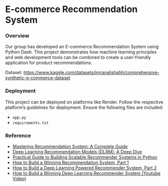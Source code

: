 # E-commerce Recommendation System

### Overview
Our group has developed an E-commerce Recommendation System using Python Dash. This project demonstrates how machine learning principles and web development tools can be combined to create a user-friendly application for product recommendations.

Dataset: https://www.kaggle.com/datasets/imranalishahh/comprehensive-synthetic-e-commerce-dataset

### Deployment
This project can be deployed on platforms like Render. Follow the respective platform’s guidelines for deployment. Ensure the following files are included:
- ```app.py```
- ```requirements.txt```

### Reference
- [Mastering Recommendation System: A Complete Guide](https://learnopencv.com/recommendation-system/)
- [Deep Learning Recommendation Models (DLRM): A Deep Dive](https://medium.com/swlh/deep-learning-recommendation-models-dlrm-a-deep-dive-f38a95f47c2c)
- [Practical Guide to Building Scalable Recommender Systems in Python](https://medium.com/@anilcogalan/practical-guide-to-building-scalable-recommender-systems-in-python-b175547e6fce)
- [How to Build a Winning Recommendation System, Part 1](https://developer.nvidia.com/blog/how-to-build-a-winning-recommendation-system-part-1/)
- [How to Build a Deep Learning Powered Recommender System, Part 2](https://developer.nvidia.com/blog/how-to-build-a-winning-recommendation-system-part-2-deep-learning-for-recommender-systems/)
- [How to Build a Winning Deep Learning Recommender System (Youtube Video)](https://www.youtube.com/watch?v=bHuww-l_Sq0)
